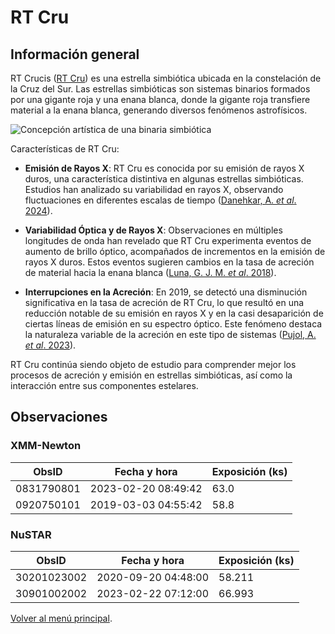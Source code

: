# RT Cru

## Información general

RT Crucis ([RT Cru](https://simbad.cds.unistra.fr/simbad/sim-basic?Ident=rt+cru)) es una estrella simbiótica ubicada en la constelación de la Cruz del Sur. Las estrellas simbióticas son sistemas binarios formados por una gigante roja y una enana blanca, donde la gigante roja transfiere material a la enana blanca, generando diversos fenómenos astrofísicos.

![Concepción artística de una binaria simbiótica](https://upload.wikimedia.org/wikipedia/commons/1/12/A%D1%81%D1%81retion_Spins_Pulsar_to_Millisecond_Range.jpg)

Características de RT Cru:

- **Emisión de Rayos X**: RT Cru es conocida por su emisión de rayos X duros, una característica distintiva en algunas estrellas simbióticas. Estudios han analizado su variabilidad en rayos X, observando fluctuaciones en diferentes escalas de tiempo ([Danehkar, A. *et al*. 2024](https://iopscience.iop.org/article/10.3847/1538-4357/ad5cf6)).

- **Variabilidad Óptica y de Rayos X**: Observaciones en múltiples longitudes de onda han revelado que RT Cru experimenta eventos de aumento de brillo óptico, acompañados de incrementos en la emisión de rayos X duros. Estos eventos sugieren cambios en la tasa de acreción de material hacia la enana blanca ([Luna, G. J. M. *et al*. 2018](https://doi.org/10.1051/0004-6361/201832592)).

- **Interrupciones en la Acreción**: En 2019, se detectó una disminución significativa en la tasa de acreción de RT Cru, lo que resultó en una reducción notable de su emisión en rayos X y en la casi desaparición de ciertas líneas de emisión en su espectro óptico. Este fenómeno destaca la naturaleza variable de la acreción en este tipo de sistemas ([Pujol, A. *et al*. 2023](https://www.aanda.org/articles/aa/full_html/2023/02/aa44967-22/aa44967-22.html)).

RT Cru continúa siendo objeto de estudio para comprender mejor los procesos de acreción y emisión en estrellas simbióticas, así como la interacción entre sus componentes estelares.

## Observaciones

### XMM-Newton

|   ObsID    | Fecha y hora        | Exposición (ks) |
|------------|---------------------|-----------------|
| 0831790801 | 2023-02-20 08:49:42 | 63.0            |
| 0920750101 | 2019-03-03 04:55:42 | 58.8            |

### NuSTAR

|    ObsID    | Fecha y hora        | Exposición (ks) |
|-------------|---------------------|-----------------|
| 30201023002 | 2020-09-20 04:48:00 | 58.211          |
| 30901002002 | 2023-02-22 07:12:00 | 66.993          |

[Volver al menú principal](../../README.md).